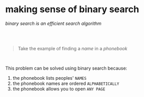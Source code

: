 # making sense of binary search
*binary search is an efficient search algorithm*

<br>
<br>

> Take the example of finding a *name* in a *phonebook*

<br>

This problem can be solved using binary search because:

1. the phonebook lists peoples' `NAMES`
2. the phonebook names are ordered `ALPHABETICALLY`
3. the phonebook allows you to open `ANY PAGE`
